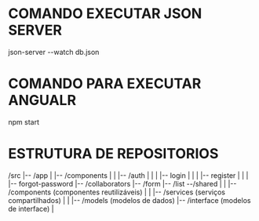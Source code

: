 # COMANDO EXECUTAR JSON SERVER 
json-server --watch db.json  

# COMANDO PARA EXECUTAR ANGUALR 
npm start


# ESTRUTURA DE REPOSITORIOS

/src
|-- /app
|   |-- /components
|   |   |-- /auth
    |   |   |   |-- login
    |   |   |   |-- register
    |   |   |   |-- forgot-password
            |-- /collaborators
                |-- /form
                |-- /list
            --/shared
        |   |   |-- /components (componentes reutilizáveis)
    |   |       |-- /services (serviços compartilhados)
    |   |       |-- /models (modelos de dados)
                |-- /interface (modelos de interface)
|  